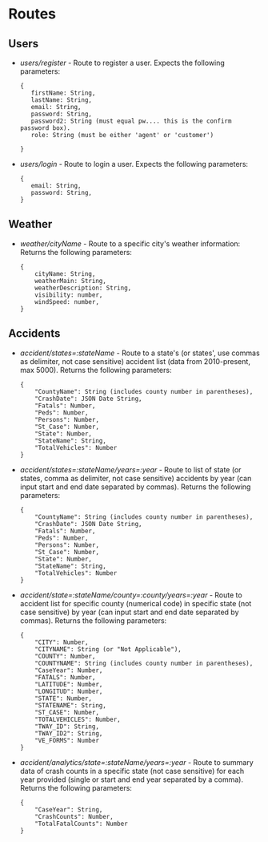 # Routes

## Users
* _users/register_ - Route to register a user. Expects the following parameters:
     ````
    {
        firstName: String,
        lastName: String,
        email: String,
        password: String,
        password2: String (must equal pw.... this is the confirm password box).
        role: String (must be either 'agent' or 'customer')
      
    }

* _users/login_ - Route to login a user. Expects the following parameters:
     ````
    {
        email: String,
        password: String,
    }
  ````

## Weather
* _weather/cityName_ - Route to a specific city's weather information: Returns the following parameters:
    ````
    {
        cityName: String,
        weatherMain: String,
        weatherDescription: String,
        visibility: number,
        windSpeed: number,
    }
    ````
  
## Accidents
* _accident/states=:stateName_ - Route to a state's (or states', use commas as delimiter, not case sensitive) accident list (data from 2010-present, max 5000). Returns the following parameters:
    ````
    {
        "CountyName": String (includes county number in parentheses),
        "CrashDate": JSON Date String,
        "Fatals": Number,
        "Peds": Number,
        "Persons": Number,
        "St_Case": Number,
        "State": Number,
        "StateName": String,
        "TotalVehicles": Number
    }
    ````
* _accident/states=:stateName/years=:year_ - Route to list of state (or states, comma as delimiter, not case sensitive) accidents by year (can input start and end date separated by commas). Returns the following parameters:
    ````
    {
        "CountyName": String (includes county number in parentheses),
        "CrashDate": JSON Date String,
        "Fatals": Number,
        "Peds": Number,
        "Persons": Number,
        "St_Case": Number,
        "State": Number,
        "StateName": String,
        "TotalVehicles": Number
    }
    ````
* _accident/state=:stateName/county=:county/years=:year_ - Route to accident list for specific county (numerical code) in specific state (not case sensitive) by year (can input start and end date separated by commas). Returns the following parameters:
    ````
    {
        "CITY": Number,
        "CITYNAME": String (or "Not Applicable"),
        "COUNTY": Number,
        "COUNTYNAME": String (includes county number in parentheses),
        "CaseYear": Number,
        "FATALS": Number,
        "LATITUDE": Number,
        "LONGITUD": Number,
        "STATE": Number,
        "STATENAME": String,
        "ST_CASE": Number,
        "TOTALVEHICLES": Number,
        "TWAY_ID": String,
        "TWAY_ID2": String,
        "VE_FORMS": Number
    }
    ````
* _accident/analytics/state=:stateName/years=:year_ - Route to summary data of crash counts in a specific state (not case sensitive) for each year provided (single or start and end year separated by a comma). Returns the following parameters:
    ````
    {
        "CaseYear": String,
        "CrashCounts": Number,
        "TotalFatalCounts": Number
    }
    ````